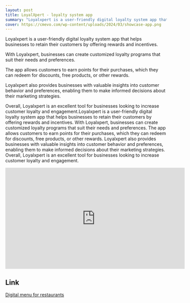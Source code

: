 ```yaml
---
layout: post
title: LoyalXpert - loyalty system app
summary: "Loyalxpert is a user-friendly digital loyalty system app that helps businesses to retain their customers by offering rewards and incentives."
cover: https://cmevo.com/wp-content/uploads/2024/03/showcase-app.png
---
```


Loyalxpert is a user-friendly digital loyalty system app that helps businesses to retain their customers by offering rewards and incentives.

With Loyalxpert, businesses can create customized loyalty programs that suit their needs and preferences.

The app allows customers to earn points for their purchases, which they can redeem for discounts, free products, or other rewards.

Loyalxpert also provides businesses with valuable insights into customer behavior and preferences, enabling them to make informed decisions about their marketing strategies.

Overall, Loyalxpert is an excellent tool for businesses looking to increase customer loyalty and engagement.Loyalxpert is a user-friendly digital loyalty system app that helps businesses to retain their customers by offering rewards and incentives. With Loyalxpert, businesses can create customized loyalty programs that suit their needs and preferences. The app allows customers to earn points for their purchases, which they can redeem for discounts, free products, or other rewards. Loyalxpert also provides businesses with valuable insights into customer behavior and preferences, enabling them to make informed decisions about their marketing strategies. Overall, Loyalxpert is an excellent tool for businesses looking to increase customer loyalty and engagement.

<iframe width="560" height="315" src="https://www.youtube.com/embed/ovFnLb7SvtY?si=M0wO7GEodvVTeyLh" title="YouTube video player" frameborder="0" allow="accelerometer; autoplay; clipboard-write; encrypted-media; gyroscope; picture-in-picture; web-share" referrerpolicy="strict-origin-when-cross-origin" allowfullscreen></iframe>

## Link

<a href="https://cmevo.com/blog/loyalty-system-app-loyalxpert/" target="_blank">Digital menu for restaurants</a>
